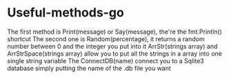 # Useful-methods-go

The first method is Print(message) or Say(message), the're the fmt.Println() shortcut
The second one is Random(percentage), it returns a random number between 0 and the integer you put into it
ArrStr(strings array) and ArrStrSpace(strings array) allow you to put all the strings in a array into one single string variable
The ConnectDB(name) connect you to a Sqlite3 database simply putting the name of the .db file you want
